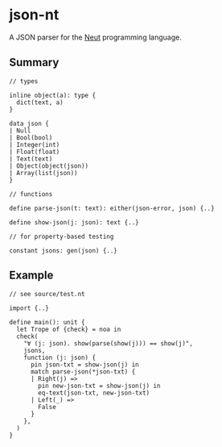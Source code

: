 # json-nt

A JSON parser for the [Neut](https://vekatze.github.io/neut/) programming language.

## Summary

```neut
// types

inline object(a): type {
  dict(text, a)
}

data json {
| Null
| Bool(bool)
| Integer(int)
| Float(float)
| Text(text)
| Object(object(json))
| Array(list(json))
}

// functions

define parse-json(t: text): either(json-error, json) {..}

define show-json(j: json): text {..}

// for property-based testing

constant jsons: gen(json) {..}
```

## Example

```neut
// see source/test.nt

import {..}

define main(): unit {
  let Trope of {check} = noa in
  check(
    "∀ (j: json). show(parse(show(j))) == show(j)",
    jsons,
    function (j: json) {
      pin json-txt = show-json(j) in
      match parse-json(*json-txt) {
      | Right(j) =>
        pin new-json-txt = show-json(j) in
        eq-text(json-txt, new-json-txt)
      | Left(_) =>
        False
      }
    },
  )
}
```
